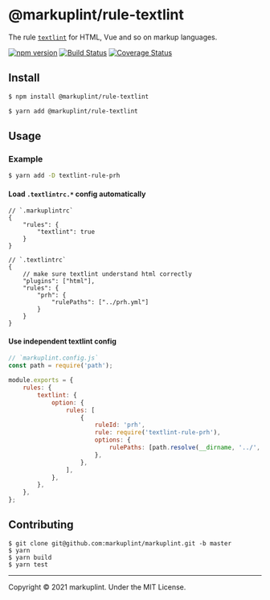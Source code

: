 # @markuplint/rule-textlint

The rule [`textlint`](https://github.com/textlint/textlint) for HTML, Vue and so on markup languages.

[![npm version](https://badge.fury.io/js/%40markuplint%2Frule-textlint.svg)](https://www.npmjs.com/package/@markuplint/rule-textlint)
[![Build Status](https://travis-ci.org/markuplint/markuplint.svg?branch=master)](https://travis-ci.org/markuplint/markuplint)
[![Coverage Status](https://coveralls.io/repos/github/markuplint/markuplint/badge.svg?branch=master)](https://coveralls.io/github/markuplint/markuplint?branch=master)

## Install

```sh
$ npm install @markuplint/rule-textlint

$ yarn add @markuplint/rule-textlint
```

## Usage

### Example

```sh
$ yarn add -D textlint-rule-prh
```

#### Load `.textlintrc.*` config automatically

```jsonc
// `.markuplintrc`
{
	"rules": {
		"textlint": true
	}
}
```

```jsonc
// `.textlintrc`
{
	// make sure textlint understand html correctly
	"plugins": ["html"],
	"rules": {
		"prh": {
			"rulePaths": ["../prh.yml"]
		}
	}
}
```

#### Use independent textlint config

```js
// `markuplint.config.js`
const path = require('path');

module.exports = {
	rules: {
		textlint: {
			option: {
				rules: [
					{
						ruleId: 'prh',
						rule: require('textlint-rule-prh'),
						options: {
							rulePaths: [path.resolve(__dirname, '../', 'prh.yml')],
						},
					},
				],
			},
		},
	},
};
```

## Contributing

```
$ git clone git@github.com:markuplint/markuplint.git -b master
$ yarn
$ yarn build
$ yarn test
```

---

Copyright &copy; 2021 markuplint. Under the MIT License.
